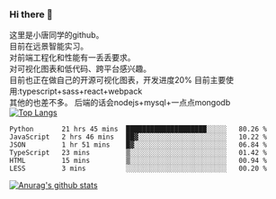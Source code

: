 ### Hi there 👋

这里是小唐同学的github。<br>
目前在远景智能实习。<br>
对前端工程化和性能有一丢丢要求。<br>
对可视化图表和低代码、跨平台感兴趣。<br>
目前也正在做自己的开源可视化图表，开发进度20%
目前主要使用:typescript+sass+react+webpack<br>
其他的也差不多。
后端的话会nodejs+mysql+一点点mongodb<br>
[![Top Langs](https://github-readme-stats.vercel.app/api/top-langs/?username=isaacttttttt&layout=compact)](https://github.com/anuraghazra/github-readme-stats)<br>
<!--START_SECTION:waka-->

```text
Python       21 hrs 45 mins  ████████████████████░░░░░   80.26 %
JavaScript   2 hrs 46 mins   ██▓░░░░░░░░░░░░░░░░░░░░░░   10.22 %
JSON         1 hr 51 mins    █▓░░░░░░░░░░░░░░░░░░░░░░░   06.84 %
TypeScript   23 mins         ▒░░░░░░░░░░░░░░░░░░░░░░░░   01.42 %
HTML         15 mins         ▒░░░░░░░░░░░░░░░░░░░░░░░░   00.94 %
LESS         3 mins          ░░░░░░░░░░░░░░░░░░░░░░░░░   00.20 %
```

<!--END_SECTION:waka-->

[![Anurag's github stats](https://github-readme-stats.vercel.app/api?username=isaacttttttt)](https://github.com/anuraghazra/github-readme-stats)

